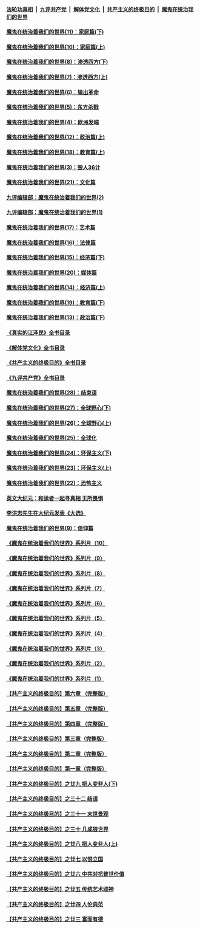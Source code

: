 ####  [法轮功真相](../../../../basic/blob/master/README.md?t=12160601) &nbsp;|&nbsp; [九评共产党](../../../../9ping.md/blob/master/README.md?t=12160601) &nbsp;|&nbsp; [解体党文化](../../../../jtdwh.md/blob/master/README.md?t=12160601)  &nbsp;|&nbsp; [共产主义的终极目的](../../../../gczydzjmd.md/blob/master/README.md?t=12160601) &nbsp;|&nbsp; [魔鬼在统治我们的世界](../../../../mgztzwmdsj.md/blob/master/README.md?t=12160601) 

#### [魔鬼在统治着我们的世界(11)：家庭篇(下)](../pages/nsc422/n10440961.md?t=12160601) 

#### [魔鬼在统治着我们的世界(10)：家庭篇(上)](../pages/nsc422/n10435448.md?t=12160601) 

#### [魔鬼在统治着我们的世界(8)：渗透西方(下)](../pages/nsc422/n10429603.md?t=12160601) 

#### [魔鬼在统治着我们的世界(7)：渗透西方(上)](../pages/nsc422/n10426013.md?t=12160601) 

#### [魔鬼在统治着我们的世界(6)：输出革命](../pages/nsc422/n10421536.md?t=12160601) 

#### [魔鬼在统治着我们的世界(5)：东方杀戮](../pages/nsc422/n10417707.md?t=12160601) 

#### [魔鬼在统治着我们的世界(4)：欧洲发端](../pages/nsc422/n10414890.md?t=12160601) 

#### [魔鬼在统治着我们的世界(12)：政治篇(上)](../pages/nsc422/n10444576.md?t=12160601) 

#### [魔鬼在统治着我们的世界(18)：教育篇(上)](../pages/nsc422/n10526970.md?t=12160601) 

#### [魔鬼在统治着我们的世界(3)：毁人36计](../pages/nsc422/n10411583.md?t=12160601) 

#### [魔鬼在统治着我们的世界(21)：文化篇](../pages/nsc422/n10597706.md?t=12160601) 

#### [九评编辑部：魔鬼在统治着我们的世界(2)](../pages/nsc422/n10410036.md?t=12160601) 

#### [九评编辑部：魔鬼在统治着我们的世界(1)](../pages/nsc422/n10406825.md?t=12160601) 

#### [魔鬼在统治着我们的世界(17)：艺术篇](../pages/nsc422/n10499093.md?t=12160601) 

#### [魔鬼在统治着我们的世界(16)：法律篇](../pages/nsc422/n10485969.md?t=12160601) 

#### [魔鬼在统治着我们的世界(15)：经济篇(下)](../pages/nsc422/n10469975.md?t=12160601) 

#### [魔鬼在统治着我们的世界(20)：媒体篇](../pages/nsc422/n10586579.md?t=12160601) 

#### [魔鬼在统治着我们的世界(14)：经济篇(上)](../pages/nsc422/n10457370.md?t=12160601) 

#### [魔鬼在统治着我们的世界(19)：教育篇(下)](../pages/nsc422/n10564808.md?t=12160601) 

#### [魔鬼在统治着我们的世界(13)：政治篇(下)](../pages/nsc422/n10448270.md?t=12160601) 

#### [《真实的江泽民》全书目录](../pages/nsc422/n13721399.md?t=12160601) 

#### [《解体党文化》全书目录](../pages/nsc422/n13721157.md?t=12160601) 

#### [《共产主义的终极目的》全书目录](../pages/nsc422/n13721048.md?t=12160601) 

#### [《九评共产党》全书目录](../pages/nsc422/n13708085.md?t=12160601) 

#### [魔鬼在统治着我们的世界(28)：结束语](../pages/nsc422/n10936246.md?t=12160601) 

#### [魔鬼在统治着我们的世界(27)：全球野心(下)](../pages/nsc422/n10928319.md?t=12160601) 

#### [魔鬼在统治着我们的世界(26)：全球野心(上)](../pages/nsc422/n10900318.md?t=12160601) 

#### [魔鬼在统治着我们的世界(25)：全球化](../pages/nsc422/n10788205.md?t=12160601) 

#### [魔鬼在统治着我们的世界(24)：环保主义(下)](../pages/nsc422/n10695307.md?t=12160601) 

#### [魔鬼在统治着我们的世界(23)：环保主义(上)](../pages/nsc422/n10688613.md?t=12160601) 

#### [魔鬼在统治着我们的世界(22)：恐怖主义](../pages/nsc422/n10614727.md?t=12160601) 

#### [英文大纪元：和读者一起寻真相 无所畏惧](../pages/nsc422/n12542027.md?t=12160601) 

#### [李洪志先生在大纪元发表《大选》](../pages/nsc422/n12534746.md?t=12160601) 

#### [魔鬼在统治着我们的世界(9)：信仰篇](../pages/nsc422/n10432159.md?t=12160601) 

#### [《魔鬼在统治着我们的世界》系列片（10）](../pages/nsc422/n12292670.md?t=12160601) 

#### [《魔鬼在统治着我们的世界》系列片（9）](../pages/nsc422/n12290859.md?t=12160601) 

#### [《魔鬼在统治着我们的世界》系列片（8）](../pages/nsc422/n12287445.md?t=12160601) 

#### [《魔鬼在统治着我们的世界》系列片（7）](../pages/nsc422/n12283425.md?t=12160601) 

#### [《魔鬼在统治着我们的世界》系列片（6）](../pages/nsc422/n12282314.md?t=12160601) 

#### [《魔鬼在统治着我们的世界》系列片（5）](../pages/nsc422/n12281419.md?t=12160601) 

#### [《魔鬼在统治着我们的世界》系列片（4）](../pages/nsc422/n12274024.md?t=12160601) 

#### [《魔鬼在统治着我们的世界》系列片（3）](../pages/nsc422/n12271322.md?t=12160601) 

#### [《魔鬼在统治着我们的世界》系列片（2）](../pages/nsc422/n12269049.md?t=12160601) 

#### [《魔鬼在统治着我们的世界》系列片（1）](../pages/nsc422/n12267575.md?t=12160601) 

#### [【共产主义的终极目的】第六章 （完整版）](../pages/nsc422/n11428913.md?t=12160601) 

#### [【共产主义的终极目的】第五章 （完整版）](../pages/nsc422/n11428912.md?t=12160601) 

#### [【共产主义的终极目的】第四章 （完整版）](../pages/nsc422/n11428907.md?t=12160601) 

#### [【共产主义的终极目的】第三章（完整版）](../pages/nsc422/n11428848.md?t=12160601) 

#### [【共产主义的终极目的】第二章（完整版）](../pages/nsc422/n11428831.md?t=12160601) 

#### [【共产主义的终极目的】第一章（完整版）](../pages/nsc422/n11417651.md?t=12160601) 

#### [【共产主义的终极目的】之廿九 把人变非人(下)](../pages/nsc422/n11344140.md?t=12160601) 

#### [【共产主义的终极目的】之三十二 结语](../pages/nsc422/n11360535.md?t=12160601) 

#### [【共产主义的终极目的】之三十一 末世景观](../pages/nsc422/n11351129.md?t=12160601) 

#### [【共产主义的终极目的】之三十 几成狼世界](../pages/nsc422/n11348280.md?t=12160601) 

#### [【共产主义的终极目的】之廿八 把人变非人(上)](../pages/nsc422/n11340492.md?t=12160601) 

#### [【共产主义的终极目的】之廿七 以恨立国](../pages/nsc422/n11336944.md?t=12160601) 

#### [【共产主义的终极目的】之廿六 中共对抗普世价值](../pages/nsc422/n11324785.md?t=12160601) 

#### [【共产主义的终极目的】之廿五 传统艺术颂神](../pages/nsc422/n11296396.md?t=12160601) 

#### [【共产主义的终极目的】之廿四 人伦典范](../pages/nsc422/n11296397.md?t=12160601) 

#### [【共产主义的终极目的】之廿三 富而有德](../pages/nsc422/n11283598.md?t=12160601) 

